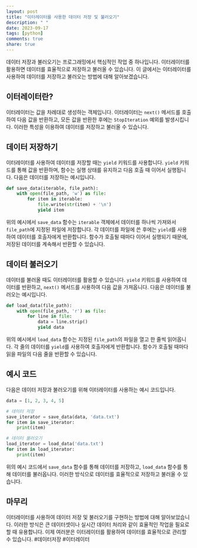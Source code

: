 ```yaml
---
layout: post
title: "이터레이터를 사용한 데이터 저장 및 불러오기"
description: " "
date: 2023-09-17
tags: [python]
comments: true
share: true
---
```


데이터 저장과 불러오기는 프로그래밍에서 핵심적인 작업 중 하나입니다. 이터레이터를 활용하면 데이터를 효율적으로 저장하고 불러올 수 있습니다. 이 글에서는 이터레이터를 사용하여 데이터를 저장하고 불러오는 방법에 대해 알아보겠습니다.

## 이터레이터란?

이터레이터는 값을 차례대로 생성하는 객체입니다. 이터레이터는 `next()` 메서드를 호출하여 다음 값을 반환하고, 모든 값을 반환한 후에는 `StopIteration` 예외를 발생시킵니다. 이러한 특성을 이용하여 데이터를 저장하고 불러올 수 있습니다.

## 데이터 저장하기

이터레이터를 사용하여 데이터를 저장할 때는 `yield` 키워드를 사용합니다. `yield` 키워드를 통해 값을 반환하며, 함수는 실행 상태를 유지하고 다음 호출 때 이어서 실행됩니다. 다음은 데이터를 저장하는 예시입니다.

```python
def save_data(iterable, file_path):
    with open(file_path, 'w') as file:
        for item in iterable:
            file.write(str(item) + '\n')
            yield item
```

위의 예시에서 `save_data` 함수는 `iterable` 객체에서 데이터를 하나씩 가져와서 `file_path`에 지정된 파일에 저장합니다. 각 데이터를 파일에 쓴 후에는 `yield`를 사용하여 데이터를 호출자에게 반환합니다. 함수가 호출될 때마다 이어서 실행되기 때문에, 저장된 데이터를 계속해서 반환할 수 있습니다.

## 데이터 불러오기

데이터를 불러올 때도 이터레이터를 활용할 수 있습니다. `yield` 키워드를 사용하여 데이터를 반환하고, `next()` 메서드를 사용하여 다음 값을 가져옵니다. 다음은 데이터를 불러오는 예시입니다.

```python
def load_data(file_path):
    with open(file_path, 'r') as file:
        for line in file:
            data = line.strip()
            yield data
```

위의 예시에서 `load_data` 함수는 지정된 `file_path`의 파일을 열고 한 줄씩 읽어옵니다. 각 줄의 데이터를 `yield`를 사용하여 호출자에게 반환합니다. 함수가 호출될 때마다 읽을 파일의 다음 줄을 반환할 수 있습니다.

## 예시 코드

다음은 데이터 저장과 불러오기를 위해 이터레이터를 사용하는 예시 코드입니다.

```python
data = [1, 2, 3, 4, 5]

# 데이터 저장
save_iterator = save_data(data, 'data.txt')
for item in save_iterator:
    print(item)

# 데이터 불러오기
load_iterator = load_data('data.txt')
for item in load_iterator:
    print(item)
```

위의 예시 코드에서 `save_data` 함수를 통해 데이터를 저장하고, `load_data` 함수를 통해 데이터를 불러옵니다. 이러한 방식으로 데이터를 효율적으로 저장하고 불러올 수 있습니다.

## 마무리

이터레이터를 사용하여 데이터 저장 및 불러오기를 구현하는 방법에 대해 알아보았습니다. 이러한 방식은 큰 데이터셋이나 실시간 데이터 처리와 같이 효율적인 작업을 필요로 할 때 유용합니다. 이제 여러분은 이터레이터를 활용하여 데이터를 효율적으로 관리할 수 있습니다. #데이터저장 #이터레이터